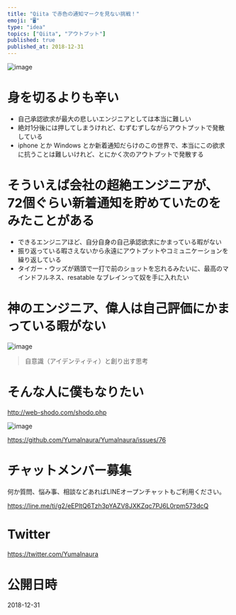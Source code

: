 ```yaml
---
title: "Qiita で赤色の通知マークを見ない挑戦！"
emoji: "🖥"
type: "idea"
topics: ["Qiita", "アウトプット"]
published: true
published_at: 2018-12-31
---
```


![image](https://user-images.githubusercontent.com/13635059/50553588-ebd60e00-0cec-11e9-846f-41f163f306e9.png)

# 身を切るよりも辛い

- 自己承認欲求が最大の悲しいエンジニアとしては本当に難しい
- 絶対1分後には押してしまうけれど、むずむずしながらアウトプットで発散している
- iphone とか Windows とか新着通知だらけのこの世界で、本当にこの欲求に抗うことは難しいけれど、とにかく次のアウトプットで発散する

# そういえば会社の超絶エンジニアが、72個ぐらい新着通知を貯めていたのをみたことがある

- できるエンジニアほど、自分自身の自己承認欲求にかまっている暇がない
- 振り返っている暇さえないから永遠にアウトプットやコミュニケーションを繰り返している
- タイガー・ウッズが鶏頭で一打で前のショットを忘れるみたいに、最高のマインドフルネス、resatable なブレインって奴を手に入れたい

# 神のエンジニア、偉人は自己評価にかまっている暇がない

![image](https://user-images.githubusercontent.com/13635059/50553607-7159be00-0ced-11e9-90df-9a907252615e.png)

>自意識（アイデンティティ）と創り出す思考


# そんな人に僕もなりたい

http://web-shodo.com/shodo.php

![image](https://user-images.githubusercontent.com/13635059/50553616-92221380-0ced-11e9-82fc-79ad7d0f77c9.png)

https://github.com/YumaInaura/YumaInaura/issues/76








<!-- Update From Qiita API -->

# チャットメンバー募集


何か質問、悩み事、相談などあればLINEオープンチャットもご利用ください。

https://line.me/ti/g2/eEPltQ6Tzh3pYAZV8JXKZqc7PJ6L0rpm573dcQ





# Twitter


https://twitter.com/YumaInaura


<!-- Update From Qiita API -->



# 公開日時

2018-12-31
